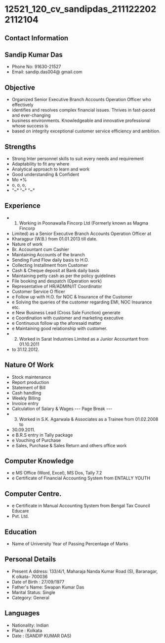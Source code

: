 # 12521_120_cv_sandipdas_2111222022112104

## Contact Information



## Sandip Kumar Das

* Phone No: 91630-21527
* Email: sandip.das004@ gmail.com


## Objective

* Organized Senior Executive Branch Accounts Operation Officer who effectively
* identifies and resolves complex financial issues. Thrives in fast-paced and ever-changing
* business environments. Knowledgeable and innovative professional whose success is
* based on integrity exceptional customer service efficiency and ambition.


## Strengths

* Strong Inter personnel skills to suit every needs and requirement
* Adaptability to fit any where
* Analytical approach to learn and work
* Good understanding & Confident
* Mo
*%
* o, o, o,
* “~° “~° “~°


## Experience

* 1) Working in Poonawalla Fincorp Ltd (Formerly known as Magma Fincorp
* Limited) as a Senior Executive Branch Accounts Operation Officer at
* Kharagpur (W.B.) from 01.01.2013 till date.
* Nature of work
* Br. Accountant cum Cashier
* Maintaining Accounts of the branch
* Sending Fund Flow daily basis to H.O.
* Collecting Installment from Customer
* Cash & Cheque deposit at Bank daily basis
* Maintaining petty cash as per the policy guidelines
* File booking and despatch (Operation work)
* Representative of HR/ADMIN/IT Coordinator
* Customer Service O fficer
* e Follow up with H.O. for NOC & Insurance of the Customer
* e Solving the queries of the customer regarding EMI, NOC Insurance etc.
* e New Business Lead (Cross Sale Function) generate
* e Coordination with customer and marketing executive
* e Continuous follow up the aforesaid matter
* e Maintaining good relationship with customer.
* 2) Worked in Sarat Industries Limited as a Junior Accountant from 01.10.2011
* to 31.12.2012.


## Nature Of Work

* Stock maintenance
* Report production
* Statement of Bill
* Cash handling
* Weekly Billing
* Invoice entry
* Calculation of Salary & Wages
--- Page Break ---
* 3) Worked in S.K. Agarwala & Associates as a Trainee from 01.02.2008 to
* 30.09.2011.
* e B.R.S entry in Tally package
* e Vouching of Purchase
* e Sales, Purchase & Sales Return and others office work


## Computer Knowledge

* e MS Office (Word, Excel), MS Dos, Tally 7.2
* e Certificate of Financial Accounting System from ENTALLY YOUTH


## Computer Centre.

* e Certificate in Manual Accounting System from Bengal Tax Council Educare
* Pvt. Ltd.


## Education

* Name of University Year of Passing Percentage of Marks


## Personal Details

* Present A ddress: 133/4/1, Maharaja Nanda Kumar Road (S), Baranagar, K olkata- 700036
* Date of Birth : 27/09/1977
* Father's Name: Swapan Kumar Das
* Marital Status: Single
* Category: General


## Languages

* Nationality: Indian
* Place : Kolkata
* Date : (SANDIP KUMAR DAS)

